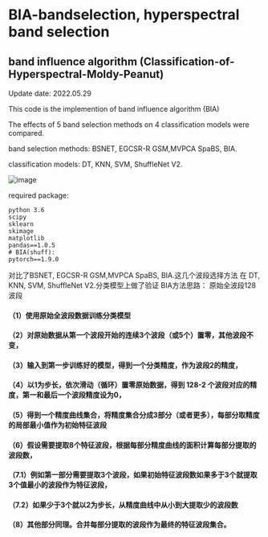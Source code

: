 # BIA-bandselection, hyperspectral band selection

## band influence algorithm (Classification-of-Hyperspectral-Moldy-Peanut)

Update date: 2022.05.29

This code is the implemention of band influence algorithm (BIA)


The effects of 5 band selection methods on 4 classification models were compared.

band selection methods: BSNET, EGCSR-R GSM,MVPCA SpaBS, BIA.

classification models: DT, KNN,  SVM, ShuffleNet V2.

![image](https://github.com/mepleleo/BIA-bandselection/blob/main/BIA_.png)


required package:

```
python 3.6
scipy
sklearn
skimage
matplotlib
pandas==1.0.5
# BIA(shuff):
pytorch==1.9.0
```

对比了BSNET, EGCSR-R GSM,MVPCA SpaBS, BIA.这几个波段选择方法
在 DT, KNN,  SVM, ShuffleNet V2.分类模型上做了验证
BIA方法思路：
原始全波段128波段
#### （1）使用原始全波段数据训练分类模型
#### （2）对原始数据从第一个波段开始的连续3个波段（或5个）置零，其他波段不变，
#### （3）输入到第一步训练好的模型，得到一个分类精度，作为波段2的精度，
#### （4）以1为步长，依次滑动（循环）置零原始数据，得到 128-2 个波段对应的精度，第一和最后一个波段精度设为0，
#### （5）得到一个精度曲线集合，将精度集合分成3部分（或者更多），每部分取精度的局部最小值作为初始特征波段
#### （6）假设需要提取8个特征波段，根据每部分精度曲线的面积计算每部分提取的波段数，
#### （7.1）例如第一部分需要提取3个波段，如果初始特征波段数如果多于3个就提取3个值最小的波段作为特征波段，
#### （7.2）如果少于3个就以2为步长，从精度曲线中从小到大提取少的波段数
#### （8）其他部分同理。合并每部分提取的波段作为最终的特征波段集合。



